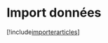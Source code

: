 # Import données

[!include[importerarticles](importdonnees.importerarticles.autogen.md)]





































































































































